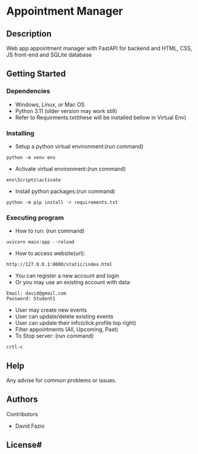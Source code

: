 # Appointment Manager

## Description

Web app appointment manager with FastAPI for backend and HTML, CSS, JS front-end and SQLite database

## Getting Started

### Dependencies

* Windows, Linux, or Mac OS
* Python 3.11 (older version may work still)
* Refer to Requirments.txt(these will be installed bellow in Virtual Env)

### Installing

* Setup a python virtual environment:(run command)
```
python -m venv env
```

* Activate virtual environment:(run command)
```
env\Scripts\activate
```
* Install python packages:(run command) 
```
python -m pip install -r requirements.txt
```
### Executing program

* How to run: (run command)
```
uvicorn main:app --reload
```
* How to access website(url):
```
http://127.0.0.1:8000/static/index.html
```
* You can register a new account and login
* Or you may use an existing account with data:
```
Email: david@gmail.com
Password: Student1
```
* User may create new events
* User can update/delete existing events
* User can update their info(click profile top right)
* Filter appointments (All, Upcoming, Past)
* To Stop server: (run command)
```
crtl-c
```
## Help

Any advise for common problems or issues.


## Authors

Contributors
* David Fazio

## License# 